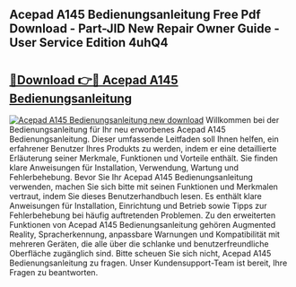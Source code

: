 ## Acepad A145 Bedienungsanleitung Free Pdf Download - Part-JID New Repair Owner Guide - User Service Edition 4uhQ4

# <h2><a href="http://df14pwg.blite.top/?on=Acepad+A145+Bedienungsanleitung">🔗Download 👉🔴 Acepad A145 Bedienungsanleitung</a></h2>

[![Acepad A145 Bedienungsanleitung new download](https://i.imgur.com/lujVjoI.png)](http://df14pwg.blite.top/?on=Acepad+A145+Bedienungsanleitung)
Willkommen bei der Bedienungsanleitung für Ihr neu erworbenes Acepad A145 Bedienungsanleitung. Dieser umfassende Leitfaden soll Ihnen helfen, ein erfahrener Benutzer Ihres Produkts zu werden, indem er eine detaillierte Erläuterung seiner Merkmale, Funktionen und Vorteile enthält. Sie finden klare Anweisungen für Installation, Verwendung, Wartung und Fehlerbehebung. Bevor Sie Ihr Acepad A145 Bedienungsanleitung verwenden, machen Sie sich bitte mit seinen Funktionen und Merkmalen vertraut, indem Sie dieses Benutzerhandbuch lesen. Es enthält klare Anweisungen für Installation, Einrichtung und Betrieb sowie Tipps zur Fehlerbehebung bei häufig auftretenden Problemen. Zu den erweiterten Funktionen von Acepad A145 Bedienungsanleitung gehören Augmented Reality, Spracherkennung, anpassbare Warnungen und Kompatibilität mit mehreren Geräten, die alle über die schlanke und benutzerfreundliche Oberfläche zugänglich sind. Bitte scheuen Sie sich nicht, Acepad A145 Bedienungsanleitung zu fragen. Unser Kundensupport-Team ist bereit, Ihre Fragen zu beantworten.
